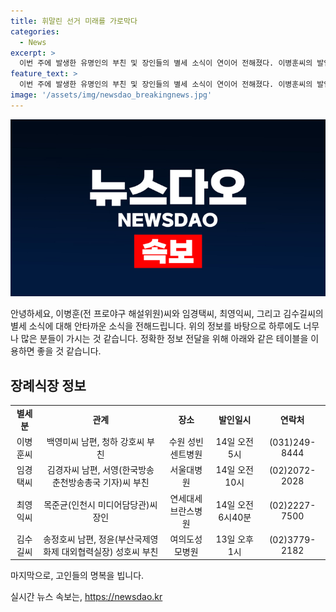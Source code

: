 ```yaml
---
title: 휘말린 선거 미래를 가로막다
categories:
  - News
excerpt: >
  이번 주에 발생한 유명인의 부친 및 장인들의 별세 소식이 연이어 전해졌다. 이병훈씨의 발인식은 14일 오전 5시에, 임경택씨의 발인식은 14일 오전 10시에, 최영익씨의 발인식은 14일 오전 6시40분에, 김수길씨의 발인식은 13일 오후 1시에 각각 진행된다. 관련자로부터 연락을 받을 수 있는 연락처도 안내되었다.
feature_text: >
  이번 주에 발생한 유명인의 부친 및 장인들의 별세 소식이 연이어 전해졌다. 이병훈씨의 발인식은 14일 오전 5시에, 임경택씨의 발인식은 14일 오전 10시에, 최영익씨의 발인식은 14일 오전 6시40분에, 김수길씨의 발인식은 13일 오후 1시에 각각 진행된다. 관련자로부터 연락을 받을 수 있는 연락처도 안내되었다.
image: '/assets/img/newsdao_breakingnews.jpg'
---
```


<p><img src="/assets/img/newsdao_breakingnews.jpg" alt="cryptoinkorea 속보" /></p>

<p>안녕하세요, 이병훈(전 프로야구 해설위원)씨와 임경택씨, 최영익씨, 그리고 김수길씨의 별세 소식에 대해 안타까운 소식을 전해드립니다. 위의 정보를 바탕으로 하루에도 너무나 많은 분들이 가시는 것 같습니다. 정확한 정보 전달을 위해 아래와 같은 테이블을 이용하면 좋을 것 같습니다.</p>

<h2 data-ke-size="size26">장례식장 정보</h2>

<table>
    <tbody>
        <tr>
            <td style="text-align: center; height: 17px;"><b>별세 분</b></td>
            <td style="text-align: center; height: 17px;"><b>관계</b></td>
            <td style="text-align: center; height: 17px;"><b>장소</b></td>
            <td style="text-align: center; height: 17px;"><b>발인일시</b></td>
            <td style="text-align: center; height: 17px;"><b>연락처</b></td>
        </tr>
        <tr>
            <td style="text-align: center; height: 17px;">이병훈씨</td>
            <td style="text-align: center; height: 17px;">백영미씨 남편, 청하 강호씨 부친</td>
            <td style="text-align: center; height: 17px;">수원 성빈센트병원</td>
            <td style="text-align: center; height: 17px;">14일 오전 5시</td>
            <td style="text-align: center; height: 17px;">(031)249-8444</td>
        </tr>
        <tr>
            <td style="text-align: center; height: 17px;">임경택씨</td>
            <td style="text-align: center; height: 17px;">김경자씨 남편, 서영(한국방송 춘천방송총국 기자)씨 부친</td>
            <td style="text-align: center; height: 17px;">서울대병원</td>
            <td style="text-align: center; height: 17px;">14일 오전 10시</td>
            <td style="text-align: center; height: 17px;">(02)2072-2028</td>
        </tr>
        <tr>
            <td style="text-align: center; height: 17px;">최영익씨</td>
            <td style="text-align: center; height: 17px;">목준균(인천시 미디어담당관)씨 장인</td>
            <td style="text-align: center; height: 17px;">연세대세브란스병원</td>
            <td style="text-align: center; height: 17px;">14일 오전 6시40분</td>
            <td style="text-align: center; height: 17px;">(02)2227-7500</td>
        </tr>
        <tr>
            <td style="text-align: center; height: 17px;">김수길씨</td>
            <td style="text-align: center; height: 17px;">송정호씨 남편, 정윤(부산국제영화제 대외협력실장) 성호씨 부친</td>
            <td style="text-align: center; height: 17px;">여의도성모병원</td>
            <td style="text-align: center; height: 17px;">13일 오후 1시</td>
            <td style="text-align: center; height: 17px;">(02)3779-2182</td>
        </tr>
    </tbody>
</table>

<p>마지막으로, 고인들의 명복을 빕니다.</p>
실시간 뉴스 속보는, <a href="https://newsdao.kr" rel="dofollow">https://newsdao.kr</a>


